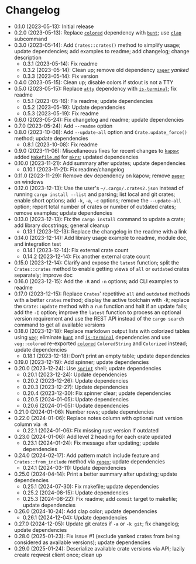 # Changelog

* 0.1.0 (2023-05-13): Initial release
* 0.2.0 (2023-05-13): Replace [`colored`] dependency with [`bunt`]; use [`clap`] subcommand
* 0.3.0 (2023-05-14): Add `Crates::crates()` method to simplify usage; update dependencies; add examples to readme; add changelog; change description
    * 0.3.1 (2023-05-14): Fix readme
    * 0.3.2 (2023-05-14): Clean up; remove old dependency [`pager`] *yanked*
    * 0.3.3 (2023-05-14): Fix version
* 0.4.0 (2023-05-15): Clean up; disable colors if stdout is not a TTY
* 0.5.0 (2023-05-15): Replace [`atty`] dependency with [`is-terminal`]; fix readme
    * 0.5.1 (2023-05-16): Fix readme; update dependencies
    * 0.5.2 (2023-05-19): Update dependencies
    * 0.5.3 (2023-05-19): Fix readme
* 0.6.0 (2023-05-24): Fix changelog and readme; update dependencies
* 0.7.0 (2023-05-24): Add `--readme` option
* 0.8.0 (2023-10-08): Add `--update-all` option and `Crate.update_force()` method; update dependencies
    * 0.8.1 (2023-10-08): Fix readme
* 0.9.0 (2023-11-06): Miscellaneous fixes for recent changes to [`kapow`]; added [`Makefile.md`] for [`mkrs`]; updated dependencies
* 0.10.0 (2023-11-21): Add summary after updates; update dependencies
    * 0.10.1 (2023-11-21): Fix readme/changelog
* 0.11.0 (2023-11-29): Remove dev dependency on kapow; remove [`pager`] on windows
* 0.12.0 (2023-12-13): Use the user's `~/.cargo/.crates2.json` instead of running `cargo install --list` and parsing; list local and git crates; enable short options; add `-k`, `-a`, `-c` options; remove the `--update-all` option; report total number of crates or number of outdated crates; remove examples; update dependencies
* 0.13.0 (2023-12-13): Fix the `cargo install` command to update a crate; add library docstrings; general cleanup
    * 0.13.1 (2023-12-13): Replace the changelog in the readme with a link
* 0.14.0 (2023-12-14): Add library usage example to readme, module doc, and integration test
    * 0.14.1 (2023-12-14): Fix external crate count
    * 0.14.2 (2023-12-14): Fix another external crate count
* 0.15.0 (2023-12-14): Clarify and expose the `latest` function; split the `Crates::crates` method to enable getting views of `all` or `outdated` crates separately; improve doc
* 0.16.0 (2023-12-15): Add the `-R` and `-n` options; add CLI examples to readme
* 0.17.0 (2023-12-15): Replace `Crates`' repetitive `all` and `outdated` methods with a better `crates` method; display the active toolchain with `-R`; replace the `Crate::update` method with a `run` function and halt if an update fails; add the `-I` option; improve the `latest` function to process an optional version requirement and use the REST API instead of the `cargo search` command to get all available versions
* 0.18.0 (2023-12-18): Replace markdown output lists with colorized tables using [`veg`]; eliminate [`bunt`] and [`is-terminal`] dependencies and use `veg::colored` re-exported [`colored`] `ColoredString` and `Colorized` instead; update dependencies
    * 0.18.1 (2023-12-18): Don't print an empty table; update dependencies
* 0.19.0 (2023-12-19): Add spinner; update dependencies
* 0.20.0 (2023-12-24): Use [`sprint`] shell; update dependencies
    * 0.20.1 (2023-12-24): Update dependencies
    * 0.20.2 (2023-12-26): Update dependencies
    * 0.20.3 (2023-12-27): Update dependencies
    * 0.20.4 (2023-12-30): Fix spinner clear; update dependencies
    * 0.20.5 (2024-01-05): Update dependencies
    * 0.20.6 (2024-01-05): Update dependencies
* 0.21.0 (2024-01-06): Number rows; update dependencies
* 0.22.0 (2024-01-06): Replace notes column with optional rust version column via `-R`
    * 0.22.1 (2024-01-06): Fix missing rust version if outdated
* 0.23.0 (2024-01-06): Add level 2 heading for each crate updated
    * 0.23.1 (2024-01-24): Fix message after updating; update dependencies
* 0.24.0 (2024-02-17): Add pattern match include feature and `Crates::from_include` method via [`regex`]; update dependencies
    * 0.24.1 (2024-03-11): Update dependencies
* 0.25.0 (2024-04-14): Print a better summary after updating; update dependencies
    * 0.25.1 (2024-07-30): Fix makefile; update dependencies
    * 0.25.2 (2024-08-15): Update dependencies
    * 0.25.3 (2024-08-22): Fix readme; add `commit` target to makefile; update dependencies
* 0.26.0 (2024-10-24): Add clap color; update dependencies
    * 0.26.1 (2024-12-04): Update dependencies
* 0.27.0 (2024-12-05): Update git crates if `-a` or `-k git`; fix changelog; update dependencies
* 0.28.0 (2025-01-23): Fix issue #1 (exclude yanked crates from being considered as available versions); update dependencies
* 0.29.0 (2025-01-24): Deserialize available crate versions via API; lazily create reqwest client once; clean up

[`atty`]: https://crates.io/crates/atty
[`bunt`]: https://crates.io/crates/bunt
[`clap`]: https://crates.io/crates/clap
[`colored`]: https://crates.io/crates/colored
[`is-terminal`]: https://crates.io/crates/is-terminal
[`kapow`]: https://crates.io/crates/kapow
[`mkrs`]: https://crates.io/crates/mkrs
[`pager`]: https://crates.io/crates/pager
[`regex`]: https://crates.io/crates/regex
[`sprint`]: https://crates.io/crates/sprint
[`veg`]: https://crates.io/crates/veg

[`Makefile.md`]: Makefile.md

